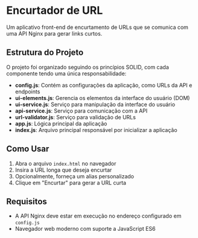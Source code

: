 # Encurtador de URL

Um aplicativo front-end de encurtamento de URLs que se comunica com uma API Nginx para gerar links curtos.

## Estrutura do Projeto

O projeto foi organizado seguindo os princípios SOLID, com cada componente tendo uma única responsabilidade:

- **config.js**: Contém as configurações da aplicação, como URLs da API e endpoints
- **ui-elements.js**: Gerencia os elementos da interface do usuário (DOM)
- **ui-service.js**: Serviço para manipulação da interface do usuário
- **api-service.js**: Serviço para comunicação com a API
- **url-validator.js**: Serviço para validação de URLs
- **app.js**: Lógica principal da aplicação
- **index.js**: Arquivo principal responsável por inicializar a aplicação

## Como Usar

1. Abra o arquivo `index.html` no navegador
2. Insira a URL longa que deseja encurtar
3. Opcionalmente, forneça um alias personalizado
4. Clique em "Encurtar" para gerar a URL curta

## Requisitos

- A API Nginx deve estar em execução no endereço configurado em `config.js`
- Navegador web moderno com suporte a JavaScript ES6 